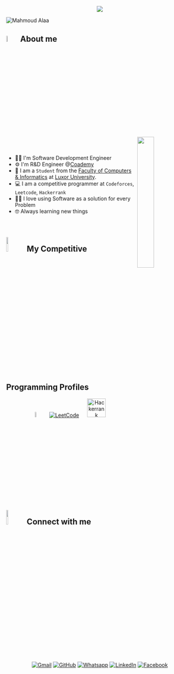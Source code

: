 

<p align="center">
  <img src="https://readme-typing-svg.demolab.com/?lines=I'm+Mahmoud+Alaa!;Computer+Science+Student!;I'm Intersted in iOS Mobile Application Development!;&font=Fira%20Code&center=true&width=500&height=50&duration=4000&pause=1000">
</p>

<img align="center" src="https://miro.medium.com/max/1200/1*kW3vK1LpYOyG0JA12urVAQ.png" alt="Mahmoud Alaa" /> 

## <img src = "https://i.pinimg.com/originals/3f/7e/4e/3f7e4eff7c96e9fe4b8b4b1ff3f7bdb5.gif" width = 6.5%> About me

<img align="right" src="https://github.com/7oSkaaa/7oSkaaa/blob/main/Images/Right_Side.gif?raw=true" width=30%>

<br><br>
- 👨‍💻 I'm Software Development Engineer 
- ⚙️ I'm R&D Engineer @[Coademy](https://coachacademy.club/)
- :school: I am a `Student` from the [Faculty of Computers & Informatics](https://egecmena.com/en/egypt/luxor-university_university/college-of-computing-and-artificial-intelligence) at [Luxor University](http://www.luxor.edu.eg/#/).
- :computer: I am a competitive programmer at `Codeforces`, `Leetcode`, `Hackerrank`
- ✍🏻 I love using Software as a solution for every Problem
- 🤓 Always learning new things
<br>

## <img src="https://media4.giphy.com/media/dMLmQfCO7lCA2gX3tw/giphy.gif?cid=ecf05e47ak6mwfu812269zzr8ydv529109qzpb8rszwnja9e&rid=giphy.gif&ct=s" width=10%> My Competitive Programming Profiles

<div align="center" width=100%>
  <a href="https://codeforces.com/profile/MahmoudAlaa"><img src="https://img.icons8.com/external-tal-revivo-shadow-tal-revivo/50/000000/external-codeforces-programming-competitions-and-contests-programming-community-logo-shadow-tal-revivo.png" alt="Code Forces" width=6%/></a>
	  &emsp; 
	<a href="https://leetcode.com/Ma7moud3laa/"><img src="https://img.icons8.com/external-tal-revivo-shadow-tal-revivo/50/000000/external-level-up-your-coding-skills-and-quickly-land-a-job-logo-shadow-tal-revivo.png" alt="LeetCode" width=%6/></a>
	  &emsp; 
   <a href="https://www.hackerrank.com/profile/mahmoudaala666"><img src="https://bit.ly/3NbH5yd" width="50px" title="Hackerrrank" alt="Hackerrank"/></a>
	  &emsp; 

</div>

## <img src="https://github.com/7oSkaaa/7oSkaaa/blob/main/Images/Connect-with-me.gif?raw=true" width="10%"> Connect with me
<p align="center">
	<a href="mailto:mahmoudalaa.wr@gmail.com"><img img src="https://img.shields.io/badge/gmail-%23EA4335.svg?style=plastic&logo=gmail&logoColor=white" alt="Gmail"/></a>
	<a href="https://github.com/MahmoudAlaa92"><img src="https://img.shields.io/badge/github-%23181717.svg?style=plastic&logo=github&logoColor=white" alt="GitHub"/></a>
	<a href="https://wa.me/0201142128919"><img src="https://img.shields.io/badge/whatsapp-%2325D366.svg?style=plastic&logo=whatsapp&logoColor=white" alt="Whatsapp"/></a>
	<a href="https://www.linkedin.com/in/mahmoud-alaa-%EF%A3%BF-472293294/"><img src="https://img.shields.io/badge/linkedin-%230A66C2.svg?style=plastic&logo=linkedin&logoColor=white" alt="LinkedIn"/></a>
	<a href="https://www.facebook.com/mahmoudalaa10002"><img src="https://img.shields.io/badge/facebook-%231877F2.svg?style=plastic&logo=facebook&logoColor=white" alt="Facebook"/>
</p>
